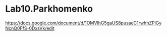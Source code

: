 # Lab10.Parkhomenko
https://docs.google.com/document/d/1OMVIhG5gaUS8pusaeC1rwhhZPlGyNcnQ0FfS-0DxsVk/edit
